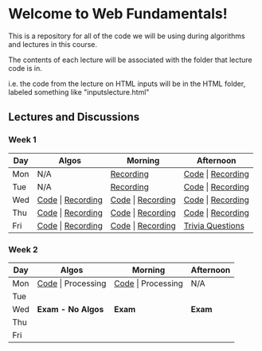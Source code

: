 # Welcome to Web Fundamentals!
This is a repository for all of the code we will be using during algorithms and lectures in this course.

The contents of each lecture will be associated with the folder that lecture code is in.

i.e. the code from the lecture on HTML inputs will be in the HTML folder, labeled something like "inputslecture.html"

## Lectures and Discussions

### Week 1
 Day | Algos | Morning | Afternoon
--- | --- | --- | ---
Mon | N/A | [Recording](https://www.youtube.com/watch?v=SpkOzz1NNa8&ab_channel=Dojo_Instructor_Cody) | [Code](https://github.com/StevenCThaller/WF_June_21/blob/main/HTML/HTML_Intro/index.html) &#124; [Recording](https://www.youtube.com/watch?v=KxMlDPOO7_I&ab_channel=Dojo_Instructor_Cody)
Tue | N/A | [Recording](https://www.youtube.com/watch?v=SpkOzz1NNa8&ab_channel=Dojo_Instructor_Cody) | [Code](https://github.com/StevenCThaller/WF_June_21/blob/main/HTML/HTML_Intro/index.html) &#124; [Recording](https://www.youtube.com/watch?v=KxMlDPOO7_I&ab_channel=Dojo_Instructor_Cody)
Wed | [Code](https://github.com/StevenCThaller/WF_June_21/blob/main/Algos/Week_1/Day_3.js) &#124; [Recording](https://www.youtube.com/watch?v=MBSRtsrpCKE&ab_channel=Dojo_Instructor_Cody) | [Code](https://github.com/StevenCThaller/WF_June_21/blob/main/CSS/Flex) &#124; [Recording](https://www.youtube.com/watch?v=J81SpnWbjgs&ab_channel=Dojo_Instructor_Cody) | [Code](https://github.com/StevenCThaller/WF_June_21/blob/main/CSS/ModernArt) &#124; [Recording](https://www.youtube.com/watch?v=sfp3YpBaTuE&ab_channel=Dojo_Instructor_Cody)
Thu | [Code](https://github.com/StevenCThaller/WF_June_21/blob/main/Algos/Week_1/Day_4) &#124; [Recording](https://www.youtube.com/watch?v=mltLdl8ZytA&ab_channel=Dojo_Instructor_Cody) | [Code](https://github.com/StevenCThaller/WF_June_21/blob/main/CSS/Position) &#124; [Recording](https://www.youtube.com/watch?v=Ki1RHbcH7LM&ab_channel=Dojo_Instructor_Cody) | [Code](https://github.com/StevenCThaller/WF_June_21/blob/main/CSS/HaloSiteRecreation) &#124; [Recording](https://www.youtube.com/watch?v=Z4G8tFqUr_w&ab_channel=Dojo_Instructor_Cody)
Fri | [Code](https://github.com/StevenCThaller/WF_June_21/blob/main/Algos/Week_1/Day_5) &#124; [Recording](https://youtu.be/nK_0VY0lO-M) | [Code](https://github.com/StevenCThaller/WF_June_21/blob/main/JavaScript/IntroToJavaScript) &#124; [Recording](https://youtu.be/bBF00uD4zrg?t=3299) | [Trivia Questions](https://github.com/StevenCThaller/WF_June_21/blob/main/trivia.md)

### Week 2
 Day | Algos | Morning | Afternoon
--- | --- | --- | ---
Mon | [Code](https://github.com/StevenCThaller/WF_June_21/blob/main/Algos/Week_2/Day_1) &#124; Processing | [Code](https://github.com/StevenCThaller/WF_June_21/blob/main/JavaScript/ObjectsAndDOM) &#124; Processing | N/A
Tue | | | 
Wed | **Exam - No Algos** | **Exam** | **Exam** 
Thu | | | 
Fri | | | 
